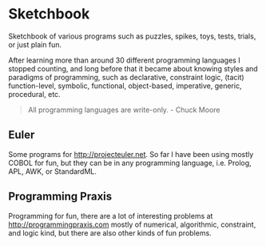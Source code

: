 # Sketchbook

Sketchbook of various programs such as puzzles, spikes, toys,
tests, trials, or just plain fun.

After learning more than around 30 different programming languages
I stopped counting, and long before that it became about knowing
styles and paradigms of programming, such as declarative,
constraint logic, (tacit) function-level, symbolic, functional,
object-based, imperative, generic, procedural, etc.

> All programming languages are write-only. - Chuck Moore

## Euler

Some programs for <http://projecteuler.net>. So far I have been
using mostly COBOL for fun, but they can be in any programming
language, i.e. Prolog, APL, AWK, or StandardML.

## Programming Praxis

Programming for fun, there are a lot of interesting problems at
<http://programmingpraxis.com> mostly of numerical, algorithmic,
constraint, and logic kind, but there are also other kinds of
fun problems.

